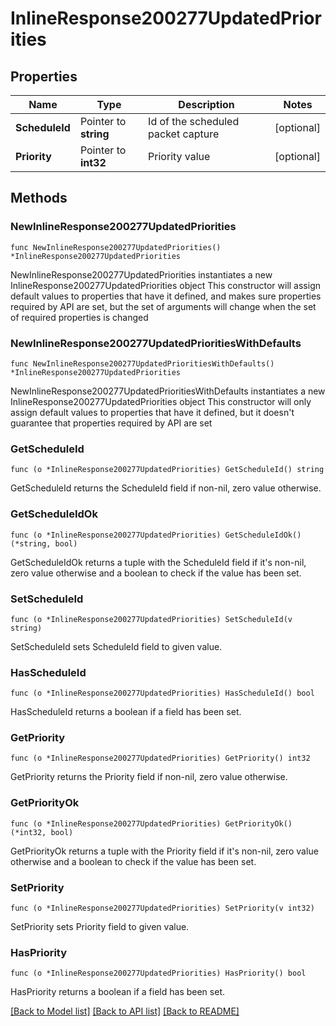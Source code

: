 # InlineResponse200277UpdatedPriorities

## Properties

Name | Type | Description | Notes
------------ | ------------- | ------------- | -------------
**ScheduleId** | Pointer to **string** | Id of the scheduled packet capture | [optional] 
**Priority** | Pointer to **int32** | Priority value | [optional] 

## Methods

### NewInlineResponse200277UpdatedPriorities

`func NewInlineResponse200277UpdatedPriorities() *InlineResponse200277UpdatedPriorities`

NewInlineResponse200277UpdatedPriorities instantiates a new InlineResponse200277UpdatedPriorities object
This constructor will assign default values to properties that have it defined,
and makes sure properties required by API are set, but the set of arguments
will change when the set of required properties is changed

### NewInlineResponse200277UpdatedPrioritiesWithDefaults

`func NewInlineResponse200277UpdatedPrioritiesWithDefaults() *InlineResponse200277UpdatedPriorities`

NewInlineResponse200277UpdatedPrioritiesWithDefaults instantiates a new InlineResponse200277UpdatedPriorities object
This constructor will only assign default values to properties that have it defined,
but it doesn't guarantee that properties required by API are set

### GetScheduleId

`func (o *InlineResponse200277UpdatedPriorities) GetScheduleId() string`

GetScheduleId returns the ScheduleId field if non-nil, zero value otherwise.

### GetScheduleIdOk

`func (o *InlineResponse200277UpdatedPriorities) GetScheduleIdOk() (*string, bool)`

GetScheduleIdOk returns a tuple with the ScheduleId field if it's non-nil, zero value otherwise
and a boolean to check if the value has been set.

### SetScheduleId

`func (o *InlineResponse200277UpdatedPriorities) SetScheduleId(v string)`

SetScheduleId sets ScheduleId field to given value.

### HasScheduleId

`func (o *InlineResponse200277UpdatedPriorities) HasScheduleId() bool`

HasScheduleId returns a boolean if a field has been set.

### GetPriority

`func (o *InlineResponse200277UpdatedPriorities) GetPriority() int32`

GetPriority returns the Priority field if non-nil, zero value otherwise.

### GetPriorityOk

`func (o *InlineResponse200277UpdatedPriorities) GetPriorityOk() (*int32, bool)`

GetPriorityOk returns a tuple with the Priority field if it's non-nil, zero value otherwise
and a boolean to check if the value has been set.

### SetPriority

`func (o *InlineResponse200277UpdatedPriorities) SetPriority(v int32)`

SetPriority sets Priority field to given value.

### HasPriority

`func (o *InlineResponse200277UpdatedPriorities) HasPriority() bool`

HasPriority returns a boolean if a field has been set.


[[Back to Model list]](../README.md#documentation-for-models) [[Back to API list]](../README.md#documentation-for-api-endpoints) [[Back to README]](../README.md)


